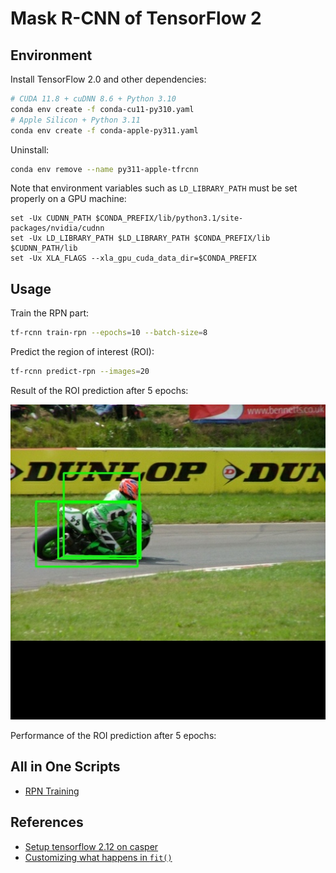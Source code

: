 # Mask R-CNN of TensorFlow 2

## Environment

Install TensorFlow 2.0 and other dependencies:

```bash
# CUDA 11.8 + cuDNN 8.6 + Python 3.10
conda env create -f conda-cu11-py310.yaml
# Apple Silicon + Python 3.11
conda env create -f conda-apple-py311.yaml
```

Uninstall:

```bash
conda env remove --name py311-apple-tfrcnn
```

Note that environment variables such as `LD_LIBRARY_PATH` must be set properly
on a GPU machine:

```fish
set -Ux CUDNN_PATH $CONDA_PREFIX/lib/python3.1/site-packages/nvidia/cudnn
set -Ux LD_LIBRARY_PATH $LD_LIBRARY_PATH $CONDA_PREFIX/lib $CUDNN_PATH/lib
set -Ux XLA_FLAGS --xla_gpu_cuda_data_dir=$CONDA_PREFIX
```

## Usage

Train the RPN part:

```bash
tf-rcnn train-rpn --epochs=10 --batch-size=8
```

Predict the region of interest (ROI):

```bash
tf-rcnn predict-rpn --images=20
```

Result of the ROI prediction after 5 epochs:

![ROI prediction](img/voc_2007_test_rpn_0017.jpg)

Performance of the ROI prediction after 5 epochs:

## All in One Scripts

- [RPN Training](rpn_train_ain1.py)

## References

- [Setup tensorflow 2.12 on casper](https://github.com/NCAR/casper_tensorflow_gpu)
- [Customizing what happens in `fit()`](https://www.tensorflow.org/guide/keras/customizing_what_happens_in_fit)
